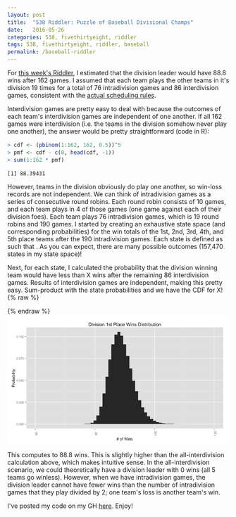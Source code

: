 ```yaml
---
layout: post
title:  "538 Riddler: Puzzle of Baseball Divisional Champs"
date:   2016-05-26
categories: 538, fivethirtyeight, riddler
tags: 538, fivethirtyeight, riddler, baseball
permalink: /baseball-riddler
---
```


For [this week's Riddler](http://fivethirtyeight.com/features/can-you-solve-the-puzzle-of-the-baseball-division-champs/), I estimated that the division leader would have 88.8 wins after 162 games.  I assumed that each team plays the other teams in it's division 19 times for a total of 76 intradivision games and 86 interdivision games, consistent with the [actual scheduling rules](https://en.wikipedia.org/wiki/Major_League_Baseball_schedule).

Interdivision games are pretty easy to deal with because the outcomes of each team's interdivision games are independent of one another. If all 162 games were interdivision (i.e. the teams in the division somehow never play one another), the answer would be pretty straightforward (code in R):

```R
> cdf <- (pbinom(1:162, 162, 0.5))^5
> pmf <- cdf - c(0, head(cdf, -1))
> sum(1:162 * pmf)
```
```
[1] 88.39431
```

However, teams in the division obviously do play one another, so win-loss records are not independent.  We can think of intradivision games as a series of consecutive round robins.  Each round robin consists of 10 games, and each team plays in 4 of those games (one game against each of their division foes).  Each team plays 76 intradivision games, which is 19 round robins and 190 games. I started by creating an exhaustive state space (and corresponding probabilities) for the win totals of the 1st, 2nd, 3rd, 4th, and 5th place teams after the 190 intradivision games.  Each state is defined as <span class="inline-equation" data-expr="s = \left(t_{1},t_{2},t_{3},t_{4},t_{5}\right)"></span> such that <span class="inline-equation" data-expr="t_{1} \geq t_{2} \geq t_{3} \geq t_{4} \geq t_{5}"></span>.  As you can expect, there are many possible outcomes (157,470 states in my state space)!

Next, for each state, I calculated the probability that the division winning team would have less than X wins after the remaining 86 interdivision games.  Results of interdivision games are independent, making this pretty easy.  Sum-product with the state probabilities and we have the CDF for X!
{% raw %}
<div class="equation" data-expr="CDF \left( x \right) = \sum_{s \in \mathbb{S}} P\left( s \right) * P \left( X \leq \left( x - s \right) \right)"></div>
<div class="equation" data-expr="= \sum_{s \in \mathbb{S}} P\left( s \right) * \prod_{i = 1}^{i = 5} P \left( X \leq \left( x - t_{i} \right) \right) \quad where \quad X \sim B \left( 86, 0.5 \right) \quad \forall x \in \left[ 38, 162 \right]"></div>
{% endraw %}

<img src="/img/win_distribution.jpeg" style='display:block; margin-left: auto; margin-right: auto;'>

This computes to 88.8 wins.  This is slightly higher than the all-interdivision calculation above, which makes intuitive sense.  In the all-interdivision scenario, we could theoretically have a division leader with 0 wins (all 5 teams go winless).  However, when we have intradivision games, the division leader cannot have fewer wins than the number of intradivision games that they play divided by 2; one team's loss is another team's win.

I've posted my code on my GH [here](https://github.com/donaldrauscher/baseball-riddler). Enjoy!
